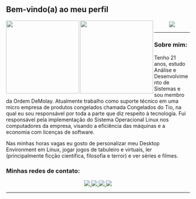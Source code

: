 ## Bem-vindo(a) ao meu perfil

<div align="center" style="margin-bottom: 20px;">
  <p>
    <img align="left" height="200" src="https://github-readme-stats.vercel.app/api?username=grittiDM&show_icons=true&rank_icon=github&theme=gruvbox" />
    <img align="left" height="200" src="https://github-readme-stats.vercel.app/api/top-langs/?username=grittiDM&layout=donut&theme=gruvbox" />
  </p>
</div>

<div  align="center">
  <p>
    <a href="https://skillicons.dev">
      <img src="https://skillicons.dev/icons?i=java,linux,gcp,css,kotlin,git,github,obsidian,vscode" />
    </a>
  </p>
</div>
<hr>

### Sobre mim:

<p>
  Tenho 21 anos, estudo Análise e Desenvolvimento de Sistemas e sou membro da Ordem DeMolay. Atualmente trabalho como suporte técnico em uma micro empresa de produtos congelados chamada Congelados do Tio, na qual eu sou responsável por toda a parte que diz respeito à tecnologia. Fui responsável pela implementação do Sistema Operacional Linux nos computadores da empresa, visando a eficiência das máquinas e a economia com licenças de software. 

Nas minhas horas vagas eu gosto de personalizar meu Desktop Environment em Linux, jogar jogos de tabuleiro e virtuais, ler (principalmente ficção científica, filosofia e terror) e ver séries e filmes.
</p>

### Minhas redes de contato:

<div align="center">
  <p>
    <a href="https://instagram.com/_m.gritti/" target="_blank">
      <img src="https://skillicons.dev/icons?i=instagram">
    </a>
    <a href="https://discord.gg/6GkPBx4v" target="_blank">
      <img src="https://skillicons.dev/icons?i=discord">
    </a> 
    <a href = "mailto:dev.murilogritti@gmail.com">
      <img src="https://skillicons.dev/icons?i=gmail">
    </a>
    <a href="https://www.linkedin.com/in/murilo-gritti" target="_blank">
      <img src="https://skillicons.dev/icons?i=linkedin">
    </a>
  </p>
</div>

<hr>
